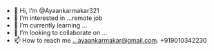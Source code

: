 - 👋 Hi, I’m @Ayaankarmakar321
- 👀 I’m interested in ...remote job
- 🌱 I’m currently learning ...
- 💞️ I’m looking to collaborate on ...
- 📫 How to reach me ...ayaankarmakar@gmail.com. +919010342230

<!---
Ayaankarmakar321/Ayaankarmakar321 is a ✨ special ✨ repository because its `README.md` (this file) appears on your GitHub profile.
You can click the Preview link to take a look at your changes.
--->
